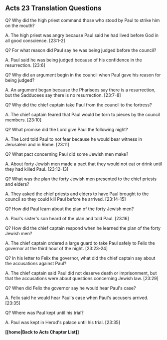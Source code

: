 ## Acts 23 Translation Questions ##

Q? Why did the high priest command those who stood by Paul to strike him on the mouth?

A. The high priest was angry because Paul said he had lived before God in all good conscience. [23:1-2]

Q? For what reason did Paul say he was being judged before the council?

A. Paul said he was being judged because of his confidence in the resurrection. [23:6]

Q? Why did an argument begin in the council when Paul gave his reason for being judged?

A. An argument began because the Pharisees say there is a resurrection, but the Sadducees say there is no resurrection. [23:7-8]

Q? Why did the chief captain take Paul from the council to the fortress?

A. The chief captain feared that Paul would be torn to pieces by the council members. [23:10]

Q? What promise did the Lord give Paul the following night?

A. The Lord told Paul to not fear because he would bear witness in Jerusalem and in Rome. [23:11]

Q? What pact concerning Paul did some Jewish men make?

A. About forty Jewish men made a pact that they would not eat or drink until they had killed Paul. [23:12-13]

Q? What was the plan the forty Jewish men presented to the chief priests and elders?

A. They asked the chief priests and elders to have Paul brought to the council so they could kill Paul before he arrived. [23:14-15]

Q? How did Paul learn about the plan of the forty Jewish men?

A. Paul's sister's son heard of the plan and told Paul. [23:16]

Q? How did the chief captain respond when he learned the plan of the forty Jewish men?

A. The chief captain ordered a large guard to take Paul safely to Felix the governor at the third hour of the night. [23:23-24]

Q? In his letter to Felix the governor, what did the chief captain say about the accusations against Paul?

A. The chief captain said Paul did not deserve death or imprisonment, but that the accusations were about questions concerning Jewish law. [23:29]

Q? When did Felix the governor say he would hear Paul's case?

A. Felix said he would hear Paul's case when Paul's accusers arrived. [23:35]

Q? Where was Paul kept until his trial?

A. Paul was kept in Herod's palace until his trial. [23:35]

__[[home|Back to Acts Chapter List]]__

